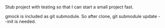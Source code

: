 Stub project with testing so that I can start a small project fast.

gmock is included as git submodule. So after clone,
git submodule update --init is needed.


